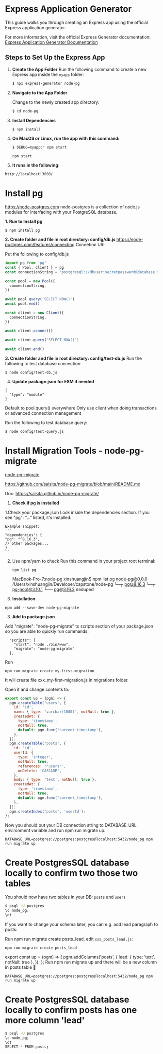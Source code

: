 # Express Application Generator

This guide walks you through creating an Express app using the official Express application generator.

For more information, visit the official Express Generator documentation:  
[Express Application Generator Documentation](https://expressjs.com/en/starter/generator.html)

## Steps to Set Up the Express App

1. **Create the App Folder**
   Run the following command to create a new Express app inside the `myapp` folder:

   ```bash
   $ npx express-generator node-pg

2. **Navigate to the App Folder**

   Change to the newly created app directory:
   ```bash
   $ cd node-pg
   ```
3. **Install Dependencies**

   ```bash
   $ npm install
   ```

4. **On MacOS or Linux, run the app with this command:**
   ```bash
   $ DEBUG=myapp:* npm start
   ```

   ```
   npm start
   ```
5. **It runs in the following:**
```
http://localhost:3000/
```
# Install pg
https://node-postgres.com
node-postgres is a collection of node.js modules for interfacing with your PostgreSQL database.

**1. Run to Install pg**

```
$ npm install pg
```



**2. Create folder and file in root directory: config/db.js**
https://node-postgres.com/features/connecting
Connetion URI

Put the following to config/db.js
```js
import pg from 'pg'
const { Pool, Client } = pg
const connectionString = 'postgresql://dbuser:secretpassword@database.server.com:3211/mydb'
 
const pool = new Pool({
  connectionString,
})
 
await pool.query('SELECT NOW()')
await pool.end()
 
const client = new Client({
  connectionString,
})
 
await client.connect()
 
await client.query('SELECT NOW()')
 
await client.end()
```

**3. Create folder and file in root directory: config/test-db.js**
Run the following to test database connection:
```
$ node config/test-db.js
```


4. **Update package.json for ESM if needed**
```
{
  "type": "module"
}
```
Default to pool.query() everywhere
Only use client when doing transactions or advanced connection management

Run the following to test database query:
```
$ node config/test-query.js
```

# Install Migration Tools  - node-pg-migrate
[node-pg-migrate](https://github.com/salsita/node-pg-migrate/blob/main/README.md)

https://github.com/salsita/node-pg-migrate/blob/main/README.md

Doc:
https://salsita.github.io/node-pg-migrate/

1. **Check if pg is installed**

1.Check your package.json
    Look inside the dependencies section. If you see "pg": "..." listed, it's installed.

    Example snippet:
    ```
    "dependencies": {
    "pg": "^8.16.3",
    // other packages...
    }
    ``
2. Use npm/yarn to check
    Run this command in your project root terminal:
    ```
    npm list pg
    ```
    MacBook-Pro-7:node-pg xinshuangjin$ npm list pg
    node-pg@0.0.0 /Users/xinshuangjin/Developer/capstone/node-pg
    └─┬ pg@8.16.3
    └─┬ pg-pool@3.10.1
        └── pg@8.16.3 deduped

2. **Installation**
```
npm add --save-dev node-pg-migrate
```


3. **Add to package.json**

Add "migrate": "node-pg-migrate" to scripts section of your package.json so you are able to quickly run commands.
```
  "scripts": {
    "start": "node ./bin/www",
    "migrate": "node-pg-migrate"
  },
```

Run
```
npm run migrate create my-first-migration
```

It will create file xxx_my-first-migration.js in migrations folder.


Open it and change contents to:
```js
export const up = (pgm) => {
  pgm.createTable('users', {
    id: 'id',
    name: { type: 'varchar(1000)', notNull: true },
    createdAt: {
      type: 'timestamp',
      notNull: true,
      default: pgm.func('current_timestamp'),
    },
  });
  pgm.createTable('posts', {
    id: 'id',
    userId: {
      type: 'integer',
      notNull: true,
      references: '"users"',
      onDelete: 'CASCADE',
    },
    body: { type: 'text', notNull: true },
    createdAt: {
      type: 'timestamp',
      notNull: true,
      default: pgm.func('current_timestamp'),
    },
  });
  pgm.createIndex('posts', 'userId');
};
```


Now you should put your DB connection string to DATABASE_URL environment variable and run npm run migrate up.  
```
DATABASE_URL=postgres://postgres:postgres@localhost:5432/node_pg npm run migrate up
```

# Create PostgresSQL database locally to confirm two those two tables
You should now have two tables in your DB: ```posts``` and ```users```
```bash
$ psql -U postgres
\c node_pg;
\dt
```


If you want to change your schema later, you can e.g. add lead paragraph to posts:

Run npm run migrate create posts_lead, edit ```xxx_posts_lead.js```:
```
npm run migrate create posts_lead
```

export const up = (pgm) => {
  pgm.addColumns('posts', {
    lead: { type: 'text', notNull: true },
  });
};
Run npm run migrate up and there will be a new column in posts table 🎉


```
DATABASE_URL=postgres://postgres:postgres@localhost:5432/node_pg npm run migrate up
```



# Create PostgresSQL database locally to confirm posts has one more column 'lead'
```bash
$ psql -U postgres
\c node_pg;
\dt
SELECT * FROM posts;
```


